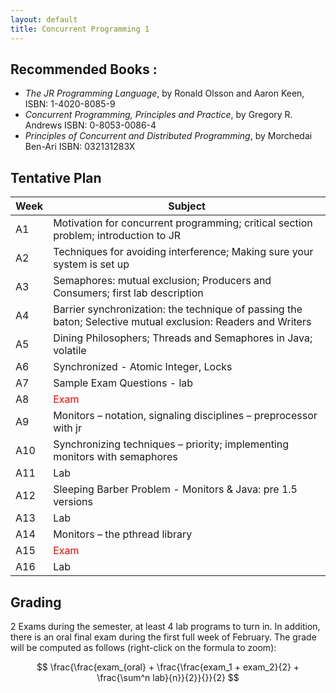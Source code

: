 ```yaml
---
layout: default
title: Concurrent Programming 1
---
```

<!--
## Instructors

| François Kilchoer                        | Michael Mäder                         | Sylvain Julmy                        |
| ---------------------------------------- | ------------------------------------- | ------------------------------------ |
| Office C10.11                            | Office C10.09                         | Office C10.08                        |
| [mail](mailto:francois.kilchoer@hefr.ch) | [mail](mailto:michael.maeder@hefr.ch) | [mail](mailto:sylvain.julmy@hefr.ch) | -->

## Recommended Books :

* *The JR Programming Language*, by Ronald Olsson and Aaron Keen, ISBN: 1-4020-8085-9
* *Concurrent Programming, Principles and Practice*, by Gregory R. Andrews ISBN: 0-8053-0086-4
* *Principles of Concurrent and Distributed Programming*, by Morchedai Ben-Ari ISBN: 032131283X

## Tentative Plan

| Week | Subject                                                                                                      |
| ---- | ------------------------------------------------------------------------------------------------------------ |
| A1   | Motivation for concurrent programming; critical section problem; introduction to JR                          |
| A2   | Techniques for avoiding interference; Making sure your system is set up                                      |
| A3   | Semaphores: mutual exclusion; Producers and Consumers; first lab description                                 |
| A4   | Barrier synchronization: the technique of passing the baton; Selective mutual exclusion: Readers and Writers |
| A5   | Dining Philosophers; Threads and Semaphores in Java; volatile                                                |
| A6   | Synchronized - Atomic Integer, Locks                                                                         |
| A7   | Sample Exam Questions - lab                                                                                  |
| A8   | <span style="color:red;">Exam</span>                                                                         |
| A9   | Monitors – notation, signaling disciplines – preprocessor with jr                                            |
| A10  | Synchronizing techniques – priority; implementing monitors with semaphores                                   |
| A11  | Lab                                                                                                          |
| A12  | Sleeping Barber Problem - Monitors & Java: pre 1.5 versions                                                  |
| A13  | Lab                                                                                                          |
| A14  | Monitors – the pthread library                                                                               |
| A15  | <span style="color:red;">Exam</span>                                                                         |
| A16  | Lab			                                                                                      |

## Grading

2 Exams during the semester, at least 4 lab programs to turn in. In addition, there is
an oral final exam during the first full week of February. The grade will be computed as follows
(right-click on the formula to zoom):

$$
\frac{\frac{exam_{oral} + \frac{\frac{exam_1 + exam_2}{2} + \frac{\sum^n lab}{n}}{2}}{}}{2}
$$
